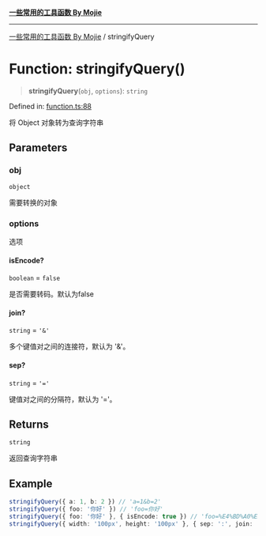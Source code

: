 [**一些常用的工具函数 By Mojie**](../README.md)

***

[一些常用的工具函数 By Mojie](../globals.md) / stringifyQuery

# Function: stringifyQuery()

> **stringifyQuery**(`obj`, `options`): `string`

Defined in: [function.ts:88](https://github.com/mojiefong/utils/blob/8d43a08c9cee3486bdce98ae9522c4a66e3c2c71/src/function.ts#L88)

将 Object 对象转为查询字符串

## Parameters

### obj

`object`

需要转换的对象

### options

选项

#### isEncode?

`boolean` = `false`

是否需要转码。默认为false

#### join?

`string` = `'&'`

多个键值对之间的连接符，默认为 '&'。

#### sep?

`string` = `'='`

键值对之间的分隔符，默认为 '='。

## Returns

`string`

返回查询字符串

## Example

``` typescript
stringifyQuery({ a: 1, b: 2 }) // 'a=1&b=2'
stringifyQuery({ foo: '你好' }) // 'foo=你好'
stringifyQuery({ foo: '你好' }, { isEncode: true }) // 'foo=%E4%BD%A0%E5%A5%BD'
stringifyQuery({ width: '100px', height: '100px' }, { sep: ':', join: ';' }) // 'width:100px;height:100px'
```
